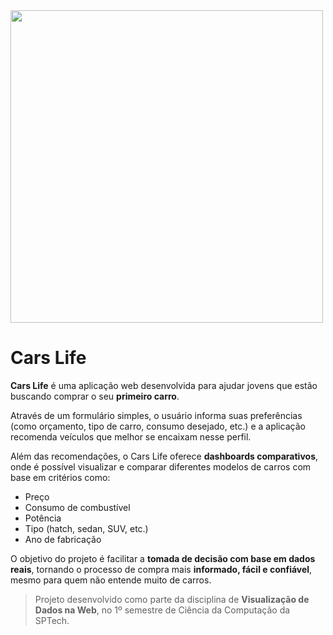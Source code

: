 <img src="https://media.discordapp.net/attachments/1358600625859858664/1379795510000484372/Logo.png?ex=68418a34&is=684038b4&hm=7af02e930393543388fb27e6959372b7654cd7fd23eff27821b95c34c76fc5aa" width="500px">

# Cars Life

**Cars Life** é uma aplicação web desenvolvida para ajudar jovens que estão buscando comprar o seu **primeiro carro**.

Através de um formulário simples, o usuário informa suas preferências (como orçamento, tipo de carro, consumo desejado, etc.) e a aplicação recomenda veículos que melhor se encaixam nesse perfil.  

Além das recomendações, o Cars Life oferece **dashboards comparativos**, onde é possível visualizar e comparar diferentes modelos de carros com base em critérios como:

- Preço
- Consumo de combustível
- Potência
- Tipo (hatch, sedan, SUV, etc.)
- Ano de fabricação

O objetivo do projeto é facilitar a **tomada de decisão com base em dados reais**, tornando o processo de compra mais **informado, fácil e confiável**, mesmo para quem não entende muito de carros.

> Projeto desenvolvido como parte da disciplina de **Visualização de Dados na Web**, no 1º semestre de Ciência da Computação da SPTech.
